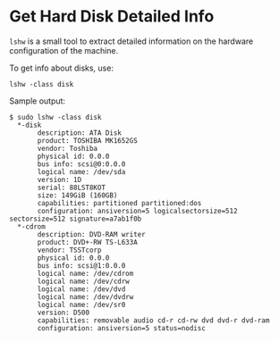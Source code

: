 # Get Hard Disk Detailed Info

`lshw` is a small tool to extract detailed information on the hardware configuration of the machine.

To get info about disks, use:

```
lshw -class disk
```

Sample output:
```
$ sudo lshw -class disk
  *-disk
       description: ATA Disk
       product: TOSHIBA MK1652GS
       vendor: Toshiba
       physical id: 0.0.0
       bus info: scsi@0:0.0.0
       logical name: /dev/sda
       version: 1D
       serial: 88LST8KOT
       size: 149GiB (160GB)
       capabilities: partitioned partitioned:dos
       configuration: ansiversion=5 logicalsectorsize=512 sectorsize=512 signature=a7ab1f0b
  *-cdrom
       description: DVD-RAM writer
       product: DVD+-RW TS-L633A
       vendor: TSSTcorp
       physical id: 0.0.0
       bus info: scsi@1:0.0.0
       logical name: /dev/cdrom
       logical name: /dev/cdrw
       logical name: /dev/dvd
       logical name: /dev/dvdrw
       logical name: /dev/sr0
       version: D500
       capabilities: removable audio cd-r cd-rw dvd dvd-r dvd-ram
       configuration: ansiversion=5 status=nodisc
```

